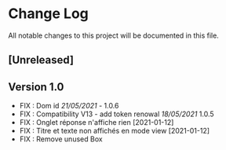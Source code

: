 # Change Log
All notable changes to this project will be documented in this file.

## [Unreleased]

## Version 1.0

- FIX : Dom id  *21/05/2021* - 1.0.6
- FIX : Compatibility V13 - add token renowal *18/05/2021* 1.0.5
- FIX : Onglet réponse n'affiche rien [2021-01-12]
- FIX : Titre et texte non affichés en mode view [2021-01-12]
- FIX : Remove unused Box

